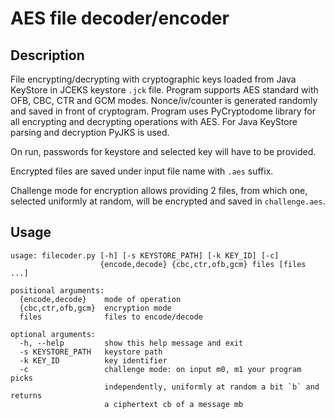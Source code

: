 AES file decoder/encoder
========================

## Description

File encrypting/decrypting with cryptographic keys loaded from Java KeyStore in
JCEKS keystore `.jck` file. Program supports AES standard with OFB, CBC, CTR and
GCM modes. Nonce/iv/counter is generated randomly and saved in front of
cryptogram. Program uses PyCryptodome library for all encrypting and decrypting 
operations with AES. For Java KeyStore parsing and decryption PyJKS is used.

On run, passwords for keystore and selected key will have to be provided.

Encrypted files are saved under input file name with `.aes` suffix.

Challenge mode for encryption allows providing 2 files, from which one, selected 
uniformly at random, will be encrypted and saved in `challenge.aes`.

## Usage

```
usage: filecoder.py [-h] [-s KEYSTORE_PATH] [-k KEY_ID] [-c]
                    {encode,decode} {cbc,ctr,ofb,gcm} files [files ...]

positional arguments:
  {encode,decode}    mode of operation
  {cbc,ctr,ofb,gcm}  encryption mode
  files              files to encode/decode

optional arguments:
  -h, --help         show this help message and exit
  -s KEYSTORE_PATH   keystore path
  -k KEY_ID          key identifier
  -c                 challenge mode: on input m0, m1 your program picks
                     independently, uniformly at random a bit `b` and returns
                     a ciphertext cb of a message mb
```
